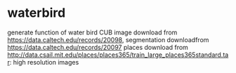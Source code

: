 # waterbird
generate function of water bird
CUB image download from https://data.caltech.edu/records/20098, segmentation downloadfrom https://data.caltech.edu/records/20097
places download from http://data.csail.mit.edu/places/places365/train_large_places365standard.tar: high resolution images
